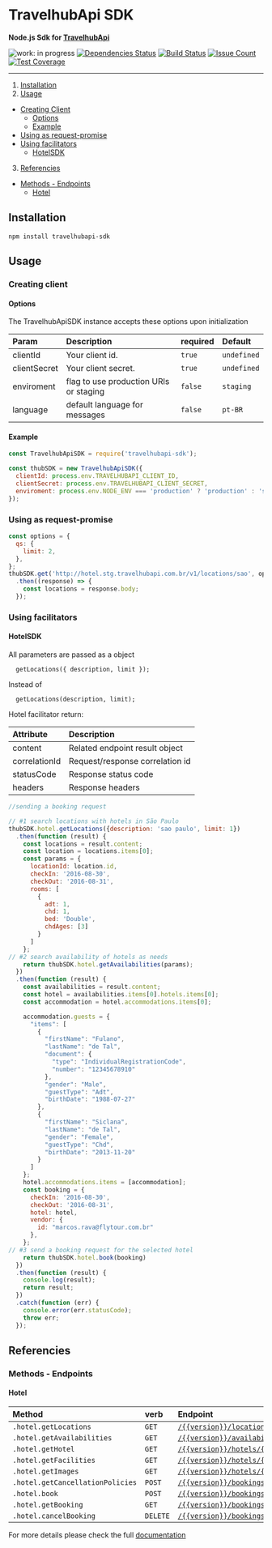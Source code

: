 # TravelhubApi SDK

**Node.js Sdk for [TravelhubApi](#)**

![work: in progress](https://img.shields.io/badge/work-in%20progress-orange.svg)
[![Dependencies Status](https://david-dm.org/travelhubapi/travelhubapi-node-sdk.svg)](https://david-dm.org/travelhubapi/travelhubapi-node-sdk)
[![Build Status](https://travis-ci.org/travelhubapi/travelhubapi-node-sdk.svg)](https://travis-ci.org/travelhubapi/travelhubapi-node-sdk)
[![Issue Count](https://codeclimate.com/github/travelhubapi/travelhubapi-node-sdk/badges/issue_count.svg)](https://codeclimate.com/github/travelhubapi/travelhubapi-node-sdk)
[![Test Coverage](https://codeclimate.com/github/travelhubapi/travelhubapi-node-sdk/badges/coverage.svg)](https://codeclimate.com/github/travelhubapi/travelhubapi-node-sdk/coverage)

---

1. [Installation](#installation)
2. [Usage](#usage)
  - [Creating Client](#creating-client)
    - [Options](#options)
    - [Example](#example)
  - [Using as request-promise](#using-as-request-promise)
  - [Using facilitators](#using-facilitators)
    - [HotelSDK](#hotelSDK)
3. [Referencies](#referencies)
  - [Methods - Endpoints](#methods-endpoints)
    - [Hotel](#hotel)
## Installation

```
npm install travelhubapi-sdk
```

## Usage

### Creating client

#### Options

The TravelhubApiSDK instance accepts these options upon initialization

| Param                            | Description     |required   |Default         |
|:---------------------------------|:----------------|:----------|:---------------|
|clientId                          |Your client id.  |```true``` | ```undefined```|
|clientSecret                    |Your client secret.|```true``` | ```undefined```|
|enviroment | flag to use production URls or staging |```false```|```staging```     |
|language                      | default language for messages |```false```| ```pt-BR```       |

#### Example

```js
const TravelhubApiSDK = require('travelhubapi-sdk');

const thubSDK = new TravelhubApiSDK({
  clientId: process.env.TRAVELHUBAPI_CLIENT_ID,
  clientSecret: process.env.TRAVELHUBAPI_CLIENT_SECRET,
  enviroment: process.env.NODE_ENV === 'production' ? 'production' : 'staging', //default: will use staging urls
});
```

### Using as request-promise

```js
const options = {
  qs: {
    limit: 2,
  },
};
thubSDK.get('http://hotel.stg.travelhubapi.com.br/v1/locations/sao', options)
  .then((response) => {
    const locations = response.body;
  });
```

### Using facilitators

#### HotelSDK

All parameters are passed as a object

```
  getLocations({ description, limit });
```
Instead of
```
  getLocations(description, limit);
```

Hotel facilitator return:

| Attribute     | Description
|:--------------|:------------
| content       | Related endpoint result object
| correlationId | Request/response correlation id
| statusCode    | Response status code
| headers       | Response headers

```js
//sending a booking request

// #1 search locations with hotels in São Paulo
thubSDK.hotel.getLocations({description: 'sao paulo', limit: 1})
  .then(function (result) {
    const locations = result.content;
    const location = locations.items[0];
    const params = {
      locationId: location.id,
      checkIn: '2016-08-30',
      checkOut: '2016-08-31',
      rooms: [
        {
          adt: 1,
          chd: 1,
          bed: 'Double',
          chdAges: [3]
        }
      ]
    };
// #2 search availability of hotels as needs
    return thubSDK.hotel.getAvailabilities(params);
  })
  .then(function (result) {
    const availabilities = result.content;
    const hotel = availabilities.items[0].hotels.items[0];
    const accommodation = hotel.accommodations.items[0];

    accommodation.guests = {
      "items": [
        {
          "firstName": "Fulano",
          "lastName": "de Tal",
          "document": {
            "type": "IndividualRegistrationCode",
            "number": "12345678910"
          },
          "gender": "Male",
          "guestType": "Adt",
          "birthDate": "1988-07-27"
        },
        {
          "firstName": "Siclana",
          "lastName": "de Tal",
          "gender": "Female",
          "guestType": "Chd",
          "birthDate": "2013-11-20"
        }
      ]
    };
    hotel.accommodations.items = [accommodation];
    const booking = {
      checkIn: '2016-08-30',
      checkOut: '2016-08-31',
      hotel: hotel,
      vendor: {
        id: "marcos.rava@flytour.com.br"
      },
    };
// #3 send a booking request for the selected hotel
    return thubSDK.hotel.book(booking)
  })
  .then(function (result) {
    console.log(result);
    return result;
  })
  .catch(function (err) {
    console.error(err.statusCode);
    throw err;
  });
```

## Referencies

### Methods - Endpoints

#### Hotel

| Method                        | verb | Endpoint                                        |
|:------------------------------|:-----|:------------------------------------------------|
|`.hotel.getLocations`      |`GET`| [`/{{version}}/locations/{{description}}`](#) |
|`.hotel.getAvailabilities` |`GET`| [`/{{version}}/availabilities/{{locationId}}/{{checkIn}}/{{checkOut}}`](#) |
|`.hotel.getHotel`               |`GET`| [`/{{version}}/hotels/{{track}}`](#) |
|`.hotel.getFacilities`     |`GET`| [`/{{version}}/hotels/{{track}}/facilities`](#) |
|`.hotel.getImages`         |`GET`| [`/{{version}}/hotels/{{track}}/images`](#) |
|`.hotel.getCancellationPolicies` |`POST`| [`/{{version}}/bookings/{{checkIn}}/{{checkOut}}/cancellationPolicies`](#) |
|`.hotel.book`              |`POST`| [`/{{version}}/bookings`](#) |
|`.hotel.getBooking`              |`GET`| [`/{{version}}/bookings{{track}}`](#) |
|`.hotel.cancelBooking`              |`DELETE`| [`/{{version}}/bookings/{{track}}/{{vendorId}}`](#) |

For more details please check the full [documentation](#)





